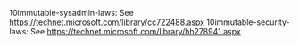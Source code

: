10immutable-sysadmin-laws: See https://technet.microsoft.com/library/cc722488.aspx
10immutable-security-laws: See https://technet.microsoft.com/library/hh278941.aspx
